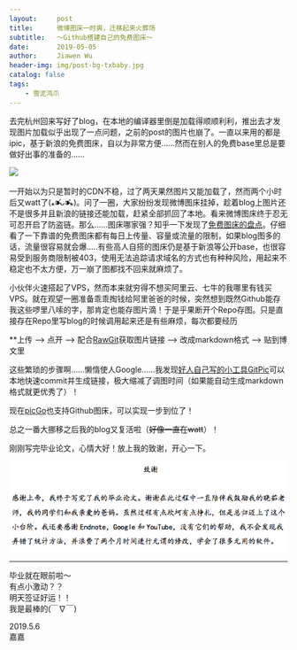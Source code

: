 ```yaml
---
layout:     post
title:      微博图床一时爽，迁移起来火葬场
subtitle:   ～Github搭建自己的免费图床～
date:       2019-05-05
author:     Jiawen Wu
header-img: img/post-bg-txbaby.jpg
catalog: false
tags:
    - 雪泥鸿爪
---
```

<script type="text/javascript">
// 禁止右键菜单
document.oncontextmenu = function(){ return false; };
// 禁止文字选择
document.onselectstart = function(){ return false; };
// 禁止复制
document.oncopy = function(){ return false; };
// 禁止剪切
document.oncut = function(){ return false; };
// 禁止粘贴
document.onpaste = function(){ return false; };
</script>

去完杭州回来写好了blog，在本地的编译器里倒是加载得顺顺利利，推出去才发现图片加载似乎出现了一点问题，之前的post的图片也崩了。一直以来用的都是ipic，基于新浪的免费图床，自以为非常方便......然而在别人的免费base里总是要做好出事的准备的......

![](https://www.sheng521.top/wp-content/uploads/2019/04/2019042816243.jpg)

一开始以为只是暂时的CDN不稳，过了两天果然图片又能加载了，然而两个小时后又watt了(⁎⁍̴̛ᴗ⁍̴̛⁎)。问了一圈，大家纷纷发现微博图床挂掉，趁着blog上图片还不是很多并且新浪的链接还能加载，赶紧全部抓回了本地。看来微博图床终于忍无可忍开启了防盗链。那么......图床哪家强？知乎一下发现了[免费图床的盘点](https://zhuanlan.zhihu.com/p/35270383)。仔细看了一下靠谱的免费图床都有每日上传量、容量或流量的限制，如果blog图多的话，流量很容易就会爆.....有些高人自搭的图床仍是基于新浪等公开base，也很容易受到服务商限制被403，使用无法追踪请求域名的方式也有种种风险，用起来不稳定也不太方便，万一崩了图都找不回来就麻烦了。  

小伙伴火速搭起了VPS，然而本来就穷得不想买阿里云、七牛的我哪里有钱买VPS。就在观望一圈准备乖乖掏钱给阿里爸爸的时候，突然想到既然Github能存我这些啰里八嗦的字，那肯定也能存图片滴！于是乎果断开个Repo存图。只是直接存在Repo里写blog的时候调用起来还是有些麻烦，每次都要经历

**上传 ——> 点开 ——> 配合[RawGit](https://rawgit.com/)获取图片链接 ——> 改成markdown格式 ——> 贴到博文里

这些繁琐的步骤啊......懒惰使人Google......我发现[好人自己写的小工具GitPic](https://zzzzbw.cn/article/6)可以本地快速commit并生成链接，极大缩减了调图时间（如果能自动生成markdown格式就更优秀了）！

现在[picGo](https://sspai.com/post/42310)也支持Github图床，可以实现一步到位了！

总之一番大挪移之后我的blog又复活啦（~~好像一直在watt~~）！

刚刚写完毕业论文，心情大好！放上我的致谢，开心一下。

![](https://raw.githubusercontent.com/BrokenCrayons/ImageBase/master/Images/WX20190506-222800.png)

---
毕业就在眼前啦～  
有点小激动？？  
明天签证好运！！  
我是最棒的(￣∇￣)

2019.5.6   
嘉嘉

